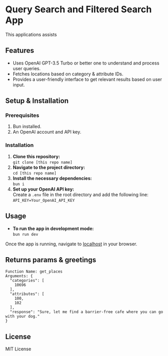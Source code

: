 # Query Search and Filtered Search App

This applications assists

## Features

- Uses OpenAI GPT-3.5 Turbo or better one to understand and process user queries.
- Fetches locations based on category & attribute IDs.
- Provides a user-friendly interface to get relevant results based on user input.

## Setup & Installation

### Prerequisites

1. Bun installed.
2. An OpenAI account and API key.

### Installation

1. **Clone this repository:**  
   `git clone [this repo name]`
2. **Navigate to the project directory:**  
   `cd [this repo name]`
3. **Install the necessary dependencies:**  
   `bun i`
4. **Set up your OpenAI API key:**  
   Create a `.env` file in the root directory and add the following line:  
   `API_KEY=Your_OpenAI_API_KEY`

## Usage

- **To run the app in development mode:**  
  `bun run dev`

Once the app is running, navigate to [localhost](http://localhost:8000) in your browser.

## Returns params & greetings

```
Function Name: get_places
Arguments: {
  "categories": [
    10696
  ],
  "attributes": [
    100,
    102
  ],
  "response": "Sure, let me find a barrier-free cafe where you can go with your dog."
}
```

## License

MIT License
